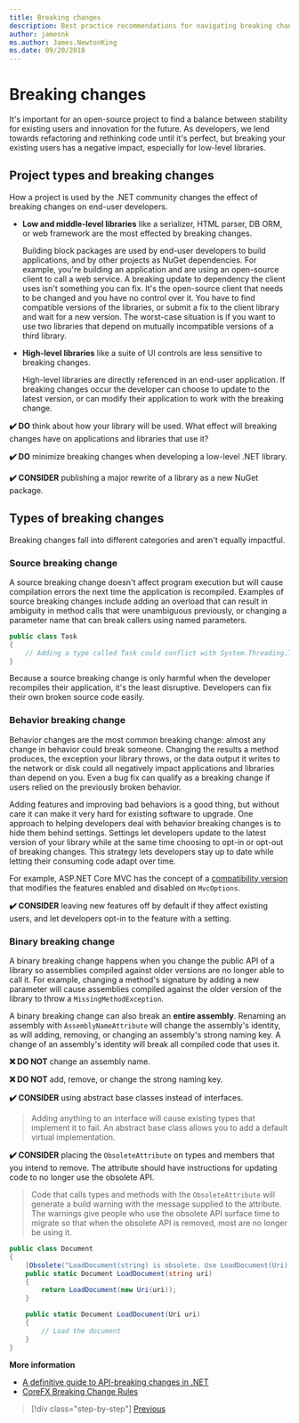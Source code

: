 ```yaml
---
title: Breaking changes
description: Best practice recommendations for navigating breaking changes when creating .NET libraries.
author: jamesnk
ms.author: James.NewtonKing
ms.date: 09/20/2018
---
```

# Breaking changes

It's important for an open-source project to find a balance between stability for existing users and innovation for the future. As developers, we lend towards refactoring and rethinking code until it's perfect, but breaking your existing users has a negative impact, especially for low-level libraries.

## Project types and breaking changes

How a project is used by the .NET community changes the effect of breaking changes on end-user developers.

* **Low and middle-level libraries** like a serializer, HTML parser, DB ORM, or web framework are the most effected by breaking changes.

  Building block packages are used by end-user developers to build applications, and by other projects as NuGet dependencies. For example, you're building an application and are using an open-source client to call a web service. A breaking update to dependency the client uses isn't something you can fix. It's the open-source client that needs to be changed and you have no control over it. You have to find compatible versions of the libraries, or submit a fix to the client library and wait for a new version. The worst-case situation is if you want to use two libraries that depend on mutually incompatible versions of a third library.

* **High-level libraries** like a suite of UI controls are less sensitive to breaking changes.

  High-level libraries are directly referenced in an end-user application. If breaking changes occur the developer can choose to update to the latest version, or can modify their application to work with the breaking change.

**✔️ DO** think about how your library will be used. What effect will breaking changes have on applications and libraries that use it?

**✔️ DO** minimize breaking changes when developing a low-level .NET library.

**✔️ CONSIDER** publishing a major rewrite of a library as a new NuGet package.

## Types of breaking changes

Breaking changes fall into different categories and aren't equally impactful.

### Source breaking change

A source breaking change doesn't affect program execution but will cause compilation errors the next time the application is recompiled. Examples of source breaking changes include adding an overload that can result in ambiguity in method calls that were unambiguous previously, or changing a parameter name that can break callers using named parameters.

```csharp
public class Task
{
    // Adding a type called Task could conflict with System.Threading.Task at compilation
}
```

Because a source breaking change is only harmful when the developer recompiles their application, it's the least disruptive. Developers can fix their own broken source code easily.

### Behavior breaking change

Behavior changes are the most common breaking change: almost any change in behavior could break someone. Changing the results a method produces, the exception your library throws, or the data output it writes to the network or disk could all negatively impact applications and libraries than depend on you. Even a bug fix can qualify as a breaking change if users relied on the previously broken behavior.

Adding features and improving bad behaviors is a good thing, but without care it can make it very hard for existing software to upgrade. One approach to helping developers deal with behavior breaking changes is to hide them behind settings. Settings let developers update to the latest version of your library while at the same time choosing to opt-in or opt-out of breaking changes. This strategy lets developers stay up to date while letting their consuming code adapt over time.

For example, ASP.NET Core MVC has the concept of a [compatibility version](https://docs.microsoft.com/en-us/aspnet/core/mvc/compatibility-version) that modifies the features enabled and disabled on `MvcOptions`.

**✔️ CONSIDER** leaving new features off by default if they affect existing users, and let developers opt-in to the feature with a setting.

### Binary breaking change

A binary breaking change happens when you change the public API of a library so assemblies compiled against older versions are no longer able to call it. For example, changing a method's signature by adding a new parameter will cause assemblies compiled against the older version of the library to throw a `MissingMethodException`.

A binary breaking change can also break an **entire assembly**. Renaming an assembly with `AssemblyNameAttribute` will change the assembly's identity, as will adding, removing, or changing an assembly's strong naming key. A change of an assembly's identity will break all compiled code that uses it.

**❌ DO NOT** change an assembly name.

**❌ DO NOT** add, remove, or change the strong naming key.

**✔️ CONSIDER** using abstract base classes instead of interfaces.

> Adding anything to an interface will cause existing types that implement it to fail. An abstract base class allows you to add a default virtual implementation.

**✔️ CONSIDER** placing the `ObsoleteAttribute` on types and members that you intend to remove. The attribute should have instructions for updating code to no longer use the obsolete API.

> Code that calls types and methods with the `ObsoleteAttribute` will generate a build warning with the message supplied to the attribute. The warnings give people who use the obsolete API surface time to migrate so that when the obsolete API is removed, most are no longer be using it.

```csharp
public class Document
{
    [Obsolete("LoadDocument(string) is obsolete. Use LoadDocument(Uri) instead.")]
    public static Document LoadDocument(string uri)
    {
        return LoadDocument(new Uri(uri));
    }

    public static Document LoadDocument(Uri uri)
    {
        // Load the document
    }
}
```

**More information**

* [A definitive guide to API-breaking changes in .NET](https://stackoverflow.com/questions/1456785/a-definitive-guide-to-api-breaking-changes-in-net)
* [CoreFX Breaking Change Rules](https://github.com/dotnet/corefx/blob/master/Documentation/coding-guidelines/breaking-change-rules.md)

>[!div class="step-by-step"]
[Previous](./versioning.md)